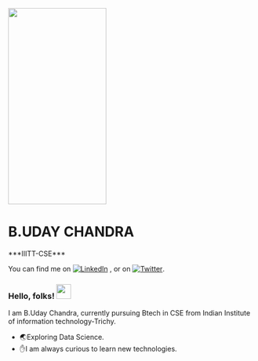 
<img src="https://www.flaticon.com/svg/static/icons/svg/25/25231.svg" width="200" height="400" />

<h1> B.UDAY CHANDRA </h1>
***IIITT-CSE***<BR>
  <!-- Actual text -->


You can find me on [![LinkedIn][2.2]][2] , or on [![Twitter][1.2]][1].

<!-- Icons -->

[1.2]: http://i.imgur.com/wWzX9uB.png (twitter icon without padding)
[2.2]: https://raw.githubusercontent.com/MartinHeinz/MartinHeinz/master/linkedin-3-16.png (LinkedIn icon without padding)

<!-- Links to your social media accounts -->

[1]: https://twitter.com/uday_chandra1
[2]: https://www.linkedin.com/in/uday-chandra/
### Hello, folks! <img src="https://raw.githubusercontent.com/MartinHeinz/MartinHeinz/master/wave.gif" width="30px">

I am B.Uday Chandra, currently pursuing Btech in CSE from Indian Institute of information technology-Trichy.
* :earth_asia:Exploring Data Science.
* :hand:I am always curious to learn new technologies.
